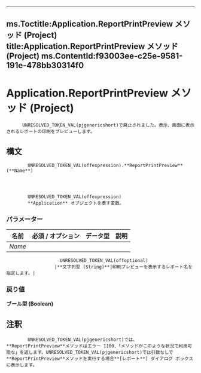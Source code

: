 

---
ms.Toctitle:Application.ReportPrintPreview メソッド (Project)
title:Application.ReportPrintPreview メソッド (Project)
ms.ContentId:f93003ee-c25e-9581-191e-478bb30314f0
---
# Application.ReportPrintPreview メソッド (Project)





          UNRESOLVED_TOKEN_VAL(pjgenericshort)で廃止されました。表示、画面に表示されるレポートの印刷をプレビューします。

## 構文

            UNRESOLVED_TOKEN_VAL(offexpression).**ReportPrintPreview**(**Name**)




            UNRESOLVED_TOKEN_VAL(offexpression)
            **Application** オブジェクトを表す変数。

### パラメーター

|**名前**|**必須 / オプション**|**データ型**|**説明**|
|---|---|---|---|
|*Name*|
                        UNRESOLVED_TOKEN_VAL(offoptional)
                      |**文字列型 (String)**|印刷プレビューを表示するレポート名を指定します。|



### 戻り値
**ブール型 (Boolean)**





## 注釈

            UNRESOLVED_TOKEN_VAL(pjgenericshort)では、 **ReportPrintPreview**メソッドはエラー 1100、「メソッドがこのような状況で利用可能な」を返します。UNRESOLVED_TOKEN_VAL(pjgenericshort)では引数なしで**ReportPrintPreview**メソッドを実行する場合**[レポート**] ダイアログ ボックスに表示します。




